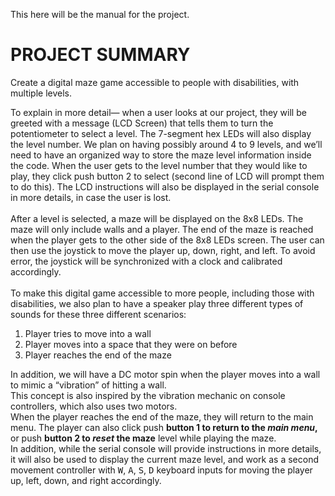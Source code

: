 This here will be the manual for the project.



# PROJECT SUMMARY
Create a digital maze game accessible to people with disabilities, with multiple levels.

To explain in more detail— when a user looks at our project, they will be greeted with a message (LCD Screen) that tells them to turn the potentiometer to select a level. The 7-segment hex LEDs will also display the level number. We plan on having possibly around 4 to 9 levels, and we’ll need to have an organized way to store the maze level information inside the code. When the user gets to the level number that they would like to play, they click push button 2 to select (second line of LCD will prompt them to do this). The LCD instructions will also be displayed in the serial console in more details, in case the user is lost.
<br><br>After a level is selected, a maze will be displayed on the 8x8 LEDs. The maze will only include walls and a player. The end of the maze is reached when the player gets to the other side of the 8x8 LEDs screen. The user can then use the joystick to move the player up, down, right, and left. To avoid error, the joystick will be synchronized with a clock and calibrated accordingly.
<br><br>To make this digital game accessible to more people, including those with disabilities, we also plan to have a speaker play three different types of sounds for these three different scenarios:

1. Player tries to move into a wall
2. Player moves into a space that they were on before
3. Player reaches the end of the maze


In addition, we will have a DC motor spin when the player moves into a wall to mimic a “vibration” of hitting a wall.
<br>This concept is also inspired by the vibration mechanic on console controllers, which also uses two motors.
<br>When the player reaches the end of the maze, they will return to the main menu. The player can also click push __**button 1** to return to the _main menu_,__ or push __**button 2** to _reset_ the maze__ level while playing the maze.
<br>In addition, while the serial console will provide instructions in more details, it will also be used to display the current maze level, and work as a second movement controller with <kbd>W</kbd>, <kbd>A</kbd>, <kbd>S</kbd>, <kbd>D</kbd> keyboard inputs for moving the player up, left, down, and right accordingly.
